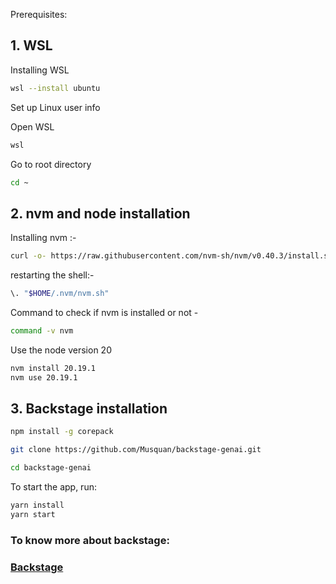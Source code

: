 Prerequisites:
  ## 1. WSL
  Installing WSL
  ```sh
  wsl --install ubuntu
  ```
  Set up Linux user info

  Open WSL
  ```sh
  wsl
  ```
  Go to root directory
  ```sh
  cd ~
  ```
  
  ## 2. nvm and node installation

  Installing nvm :- 
  ```sh
  curl -o- https://raw.githubusercontent.com/nvm-sh/nvm/v0.40.3/install.sh | bash
  ```
  restarting the shell:-
  ```sh
  \. "$HOME/.nvm/nvm.sh"
  ```
  Command to check if nvm is installed or not - 
  ```sh
  command -v nvm
  ```
  Use the node version 20
  ```sh
  nvm install 20.19.1
  nvm use 20.19.1
  ```
  ## 3. Backstage installation
  ```sh
  npm install -g corepack
  ```
  ```sh
  git clone https://github.com/Musquan/backstage-genai.git
  ```
  ```sh
  cd backstage-genai
  ```
  To start the app, run:
  
  ```sh
  yarn install
  yarn start
  ```
### To know more about backstage: 
### [Backstage](https://backstage.io)

